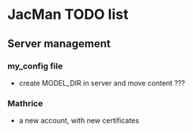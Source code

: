 # JacMan TODO list

## Server management

### my_config file
* create MODEL_DIR in server and move content ???

### Mathrice
* a new account, with new certificates


